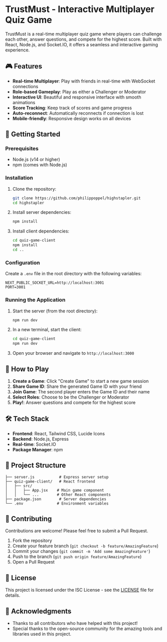 # TrustMust - Interactive Multiplayer Quiz Game

TrustMust is a real-time multiplayer quiz game where players can challenge each other, answer questions, and compete for the highest score. Built with React, Node.js, and Socket.IO, it offers a seamless and interactive gaming experience.

## 🎮 Features

- **Real-time Multiplayer**: Play with friends in real-time with WebSocket connections
- **Role-based Gameplay**: Play as either a Challenger or Moderator
- **Interactive UI**: Beautiful and responsive interface with smooth animations
- **Score Tracking**: Keep track of scores and game progress
- **Auto-reconnect**: Automatically reconnects if connection is lost
- **Mobile-friendly**: Responsive design works on all devices

## 🚀 Getting Started

### Prerequisites

- Node.js (v14 or higher)
- npm (comes with Node.js)

### Installation

1. Clone the repository:
   ```bash
   git clone https://github.com/philippoppel/highstapler.git
   cd highstapler
   ```

2. Install server dependencies:
   ```bash
   npm install
   ```

3. Install client dependencies:
   ```bash
   cd quiz-game-client
   npm install
   cd ..
   ```

### Configuration

Create a `.env` file in the root directory with the following variables:

```
NEXT_PUBLIC_SOCKET_URL=http://localhost:3001
PORT=3001
```

### Running the Application

1. Start the server (from the root directory):
   ```bash
   npm run dev
   ```

2. In a new terminal, start the client:
   ```bash
   cd quiz-game-client
   npm run dev
   ```

3. Open your browser and navigate to `http://localhost:3000`

## 🎯 How to Play

1. **Create a Game**: Click "Create Game" to start a new game session
2. **Share Game ID**: Share the generated Game ID with your friend
3. **Join Game**: The second player enters the Game ID and their name
4. **Select Roles**: Choose to be the Challenger or Moderator
5. **Play!**: Answer questions and compete for the highest score

## 🛠️ Tech Stack

- **Frontend**: React, Tailwind CSS, Lucide Icons
- **Backend**: Node.js, Express
- **Real-time**: Socket.IO
- **Package Manager**: npm

## 📂 Project Structure

```
├── server.js           # Express server setup
├── quiz-game-client/   # React frontend
│   ├── src/
│   │   ├── App.jsx    # Main game component
│   │   └── ...        # Other React components
├── package.json        # Server dependencies
└── .env               # Environment variables
```

## 🤝 Contributing

Contributions are welcome! Please feel free to submit a Pull Request.

1. Fork the repository
2. Create your feature branch (`git checkout -b feature/AmazingFeature`)
3. Commit your changes (`git commit -m 'Add some AmazingFeature'`)
4. Push to the branch (`git push origin feature/AmazingFeature`)
5. Open a Pull Request

## 📄 License

This project is licensed under the ISC License - see the [LICENSE](LICENSE) file for details.

## 🙏 Acknowledgments

- Thanks to all contributors who have helped with this project!
- Special thanks to the open-source community for the amazing tools and libraries used in this project.
